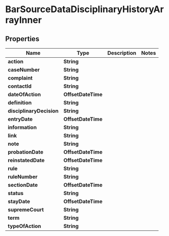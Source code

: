 

# BarSourceDataDisciplinaryHistoryArrayInner


## Properties

| Name | Type | Description | Notes |
|------------ | ------------- | ------------- | -------------|
|**action** | **String** |  |  |
|**caseNumber** | **String** |  |  |
|**complaint** | **String** |  |  |
|**contactId** | **String** |  |  |
|**dateOfAction** | **OffsetDateTime** |  |  |
|**definition** | **String** |  |  |
|**disciplinaryDecision** | **String** |  |  |
|**entryDate** | **OffsetDateTime** |  |  |
|**information** | **String** |  |  |
|**link** | **String** |  |  |
|**note** | **String** |  |  |
|**probationDate** | **OffsetDateTime** |  |  |
|**reinstatedDate** | **OffsetDateTime** |  |  |
|**rule** | **String** |  |  |
|**ruleNumber** | **String** |  |  |
|**sectionDate** | **OffsetDateTime** |  |  |
|**status** | **String** |  |  |
|**stayDate** | **OffsetDateTime** |  |  |
|**supremeCourt** | **String** |  |  |
|**term** | **String** |  |  |
|**typeOfAction** | **String** |  |  |



